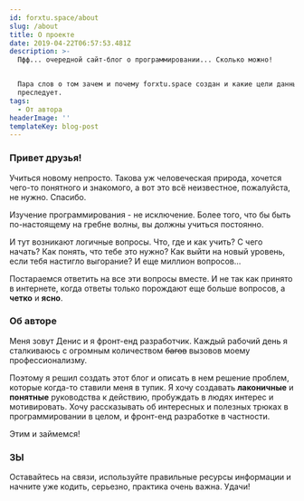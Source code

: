 ```yaml
---
id: forxtu.space/about
slug: /about
title: О проекте
date: 2019-04-22T06:57:53.481Z
description: >-
  Пфф... очередной сайт-блог о программировании... Сколько можно! 


  Пара слов о том зачем и почему forxtu.space создан и какие цели данный ресурс
  преследует.
tags:
  - От автора
headerImage: ''
templateKey: blog-post
---
```

### Привет друзья!

Учиться новому непросто. Такова уж человеческая  природа, хочется чего-то понятного и знакомого, а вот это всё неизвестное, пожалуйста, не нужно. Спасибо.

Изучение программирования - не исключение. Более того, что бы быть по-настоящему на гребне волны, вы должны учиться постоянно.

И тут возникают логичные вопросы. Что, где и как учить? С чего начать? Как понять, что тебе это нужно? Как выйти на новый уровень, если тебя настигло выгорание? И еще миллион вопросов...

Постараемся ответить на все эти вопросы вместе. И не так как принято в интернете, когда ответы только порождают  еще больше вопросов, а **четко** и **ясно**.

### Об авторе

Меня зовут Денис и я фронт-енд разработчик. Каждый рабочий день я сталкиваюсь с огромным количеством ~~багов~~ вызовов моему профессионализму.

Поэтому я решил создать этот блог и описать в нем решение проблем, которые когда-то ставили меня в тупик. Я хочу создавать **лаконичные** и **понятные** руководства к действию, пробуждать в людях интерес и мотивировать. Хочу рассказывать об интересных и полезных трюках в программировании в целом, и фронт-енд разработке в частности.

Этим и займемся!

### ЗЫ

Оставайтесь на связи, используйте правильные ресурсы информации и начните уже кодить, серьезно, практика очень важна. Удачи!
